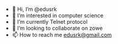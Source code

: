 - 👋 Hi, I’m @edusrk
- 👀 I’m interested in computer science
- 🌱 I’m currently Telnet protocol
- 💞️ I’m looking to collaborate on zowe
- 📫 How to reach me edusrk@gmail.com

<!---
edusrk/edusrk is a ✨ special ✨ repository because its `README.md` (this file) appears on your GitHub profile.
You can click the Preview link to take a look at your changes.
--->

